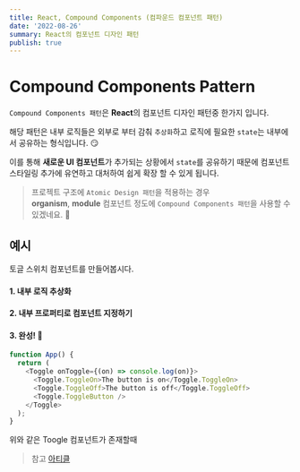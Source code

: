 ```yaml
---
title: React, Compound Components (컴파운드 컴포넌트 패턴)
date: '2022-08-26'
summary: React의 컴포넌트 디자인 패턴
publish: true
---
```


# Compound Components Pattern

`Compound Components 패턴`은 **React**의 컴포넌트 디자인 패턴중 한가지 입니다.

해당 패턴은 내부 로직들은 외부로 부터 감춰 `추상화`하고 로직에 필요한 `state`는 내부에서 공유하는 형식입니다. 😏

이를 통해 **새로운 UI 컴포넌트**가 추가되는 상황에서 `state`를 공유하기 때문에 컴포넌트 스타일링 추가에 유연하고 대처하여 쉽게 확장 할 수 있게 됩니다.

> 프로젝트 구조에 `Atomic Design 패턴`을 적용하는 경우 <br/> **organism**, **module** 컴포넌트 정도에 `Compound Components 패턴`을 사용할 수 있겠네요. 🧐

## 예시

토글 스위치 컴포넌트를 만들어봅시다.

#### 1. 내부 로직 추상화

#### 2. 내부 프로퍼티로 컴포넌트 지정하기

#### 3. 완성! 👏

```javascript
function App() {
  return (
    <Toggle onToggle={(on) => console.log(on)}>
      <Toggle.ToggleOn>The button is on</Toggle.ToggleOn>
      <Toggle.ToggleOff>The button is off</Toggle.ToggleOff>
      <Toggle.ToggleButton />
    </Toggle>
  );
}
```

위와 같은 Toogle 컴포넌트가 존재할때

> 참고 [아티클](https://kentcdodds.com/blog/compound-components-with-react-hooks)

